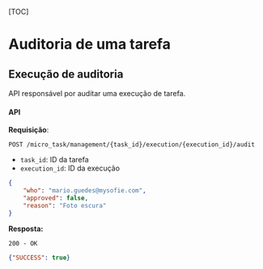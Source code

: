 [TOC]

# Auditoria de uma tarefa



## Execução de auditoria

API responsável por auditar uma execução de tarefa.



#### API

**Requisição**:

`POST /micro_task/management/{task_id}/execution/{execution_id}/audit`

- `task_id`: ID da tarefa
- `execution_id`: ID da execução



```json
{
    "who": "mario.guedes@mysofie.com",
    "approved": false,
    "reason": "Foto escura"
}
```



**Resposta:**

`200 - OK`



```json
{"SUCCESS": true}
```

